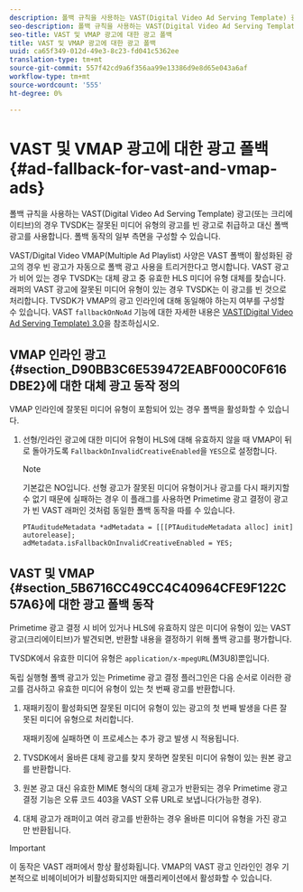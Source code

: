 ```yaml
---
description: 폴백 규칙을 사용하는 VAST(Digital Video Ad Serving Template) 광고(또는 크리에이티브)의 경우 TVSDK는 잘못된 미디어 유형의 광고를 빈 광고로 취급하고 대신 폴백 광고를 사용합니다. 폴백 동작의 일부 측면을 구성할 수 있습니다.
seo-description: 폴백 규칙을 사용하는 VAST(Digital Video Ad Serving Template) 광고(또는 크리에이티브)의 경우 TVSDK는 잘못된 미디어 유형의 광고를 빈 광고로 취급하고 대신 폴백 광고를 사용합니다. 폴백 동작의 일부 측면을 구성할 수 있습니다.
seo-title: VAST 및 VMAP 광고에 대한 광고 폴백
title: VAST 및 VMAP 광고에 대한 광고 폴백
uuid: ca65f349-012d-49e3-8c23-fd041c5362ee
translation-type: tm+mt
source-git-commit: 557f42cd9a6f356aa99e13386d9e8d65e043a6af
workflow-type: tm+mt
source-wordcount: '555'
ht-degree: 0%

---
```



# VAST 및 VMAP 광고에 대한 광고 폴백 {#ad-fallback-for-vast-and-vmap-ads}

폴백 규칙을 사용하는 VAST(Digital Video Ad Serving Template) 광고(또는 크리에이티브)의 경우 TVSDK는 잘못된 미디어 유형의 광고를 빈 광고로 취급하고 대신 폴백 광고를 사용합니다. 폴백 동작의 일부 측면을 구성할 수 있습니다.

VAST/Digital Video VMAP(Multiple Ad Playlist) 사양은 VAST 폴백이 활성화된 광고의 경우 빈 광고가 자동으로 폴백 광고 사용을 트리거한다고 명시합니다. VAST 광고가 비어 있는 경우 TVSDK는 대체 광고 중 유효한 HLS 미디어 유형 대체를 찾습니다. 래퍼의 VAST 광고에 잘못된 미디어 유형이 있는 경우 TVSDK는 이 광고를 빈 것으로 처리합니다. TVSDK가 VMAP의 광고 인라인에 대해 동일해야 하는지 여부를 구성할 수 있습니다. VAST `fallbackOnNoAd` 기능에 대한 자세한 내용은 [VAST(Digital Video Ad Serving Template) 3.0](https://www.iab.net/guidelines/508676/digitalvideo/vsuite/vast)을 참조하십시오.

## VMAP 인라인 광고 {#section_D90BB3C6E539472EABF000C0F616DBE2}에 대한 대체 광고 동작 정의

VMAP 인라인에 잘못된 미디어 유형이 포함되어 있는 경우 폴백을 활성화할 수 있습니다.

1. 선형/인라인 광고에 대한 미디어 유형이 HLS에 대해 유효하지 않을 때 VMAP이 뒤로 돌아가도록 `FallbackOnInvalidCreativeEnabled`을 `YES`으로 설정합니다.

   >[!NOTE]
   >
   >기본값은 NO입니다. 선형 광고가 잘못된 미디어 유형이거나 광고를 다시 패키지할 수 없기 때문에 실패하는 경우 이 플래그를 사용하면 Primetime 광고 결정이 광고가 빈 VAST 래퍼인 것처럼 동일한 폴백 동작을 따를 수 있습니다.

   ```
   PTAuditudeMetadata *adMetadata = [[[PTAuditudeMetadata alloc] init] autorelease]; 
   adMetadata.isFallbackOnInvalidCreativeEnabled = YES;
   ```

## VAST 및 VMAP {#section_5B6716CC49CC4C40964CFE9F122C57A6}에 대한 광고 폴백 동작

Primetime 광고 결정 시 비어 있거나 HLS에 유효하지 않은 미디어 유형이 있는 VAST 광고(크리에이티브)가 발견되면, 반환할 내용을 결정하기 위해 폴백 광고를 평가합니다.

TVSDK에서 유효한 미디어 유형은 `application/x-mpegURL`(M3U8)뿐입니다.

독립 실행형 폴백 광고가 있는 Primetime 광고 결정 플러그인은 다음 순서로 이러한 광고를 검사하고 유효한 미디어 유형이 있는 첫 번째 광고를 반환합니다.

1. 재패키징이 활성화되면 잘못된 미디어 유형이 있는 광고의 첫 번째 발생을 다른 잘못된 미디어 유형으로 처리합니다.

   재패키징에 실패하면 이 프로세스는 추가 광고 발생 시 적용됩니다.
1. TVSDK에서 올바른 대체 광고를 찾지 못하면 잘못된 미디어 유형이 있는 원본 광고를 반환합니다.
1. 원본 광고 대신 유효한 MIME 형식의 대체 광고가 반환되는 경우 Primetime 광고 결정 기능은 오류 코드 403을 VAST 오류 URL로 보냅니다(가능한 경우).
1. 대체 광고가 래퍼이고 여러 광고를 반환하는 경우 올바른 미디어 유형을 가진 광고만 반환됩니다.

>[!IMPORTANT]
>
>이 동작은 VAST 래퍼에서 항상 활성화됩니다. VMAP의 VAST 광고 인라인인 경우 기본적으로 비헤이비어가 비활성화되지만 애플리케이션에서 활성화할 수 있습니다.